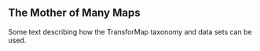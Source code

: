 ## The Mother of Many Maps ##

Some text describing how the TransforMap taxonomy and data sets can be used.